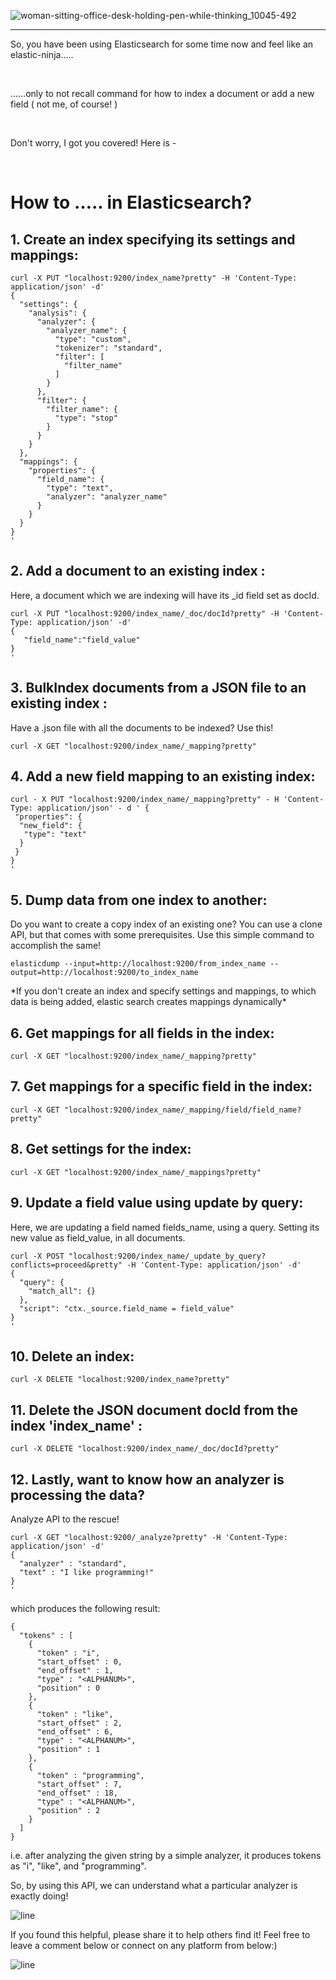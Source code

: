 ![woman-sitting-office-desk-holding-pen-while-thinking_10045-492](https://user-images.githubusercontent.com/30548190/104836152-cadfb600-58d1-11eb-87ad-34f0c93885c5.jpg)
<hr>

<p> So, you have been using Elasticsearch for some time now and feel like an elastic-ninja…..</p>
<br>

<p>……only to not recall command for how to index a document or add a new field ( not me, of course! )</p>
<br>

<p>Don't worry, I got you covered! Here is -</p>
<br>

# How to ….. in Elasticsearch?
  
## 1. Create an index specifying its settings and mappings:

```        
curl -X PUT "localhost:9200/index_name?pretty" -H 'Content-Type: application/json' -d'
{
  "settings": {
    "analysis": {
      "analyzer": {
        "analyzer_name": {
          "type": "custom",
          "tokenizer": "standard",
          "filter": [
            "filter_name"
          ]
        }
      },
      "filter": {
        "filter_name": {
          "type": "stop"
        }
      }
    }
  },
  "mappings": {
    "properties": {
      "field_name": {
        "type": "text",
        "analyzer": "analyzer_name"
      }
    }
  }
}
'
```
        
## 2. Add a document to an existing index :

Here, a document which we are indexing will have its _id field set as docId.

```
curl -X PUT "localhost:9200/index_name/_doc/docId?pretty" -H 'Content-Type: application/json' -d'
{
   "field_name":"field_value"
}
'
```
## 3. BulkIndex documents from a JSON file to an existing index :

Have a .json file with all the documents to be indexed? Use this!

```
curl -X GET "localhost:9200/index_name/_mapping?pretty"
```

## 4. Add a new field mapping to an existing index:

```
curl - X PUT "localhost:9200/index_name/_mapping?pretty" - H 'Content-Type: application/json' - d ' {
 "properties": {
  "new_field": {
   "type": "text"
  }
 }
}
'
```

## 5. Dump data from one index to another:

<p> Do you want to create a copy index of an existing one? You can use a clone API, but that comes with some prerequisites. Use this simple command to accomplish the same!</p>

```
elasticdump --input=http://localhost:9200/from_index_name --output=http://localhost:9200/to_index_name
```

<p>*If you don't create an index and specify settings and mappings, to which data is being added, elastic search creates mappings dynamically*</p>

## 6. Get mappings for all fields in the index:


```
curl -X GET "localhost:9200/index_name/_mapping?pretty"
```


## 7. Get mappings for a specific field in the index:


    curl -X GET "localhost:9200/index_name/_mapping/field/field_name?pretty"


## 8. Get settings for the index:

```
curl -X GET "localhost:9200/index_name/_mappings?pretty"
```

## 9. Update a field value using update by query:

Here, we are updating a field named fields_name, using a query. Setting its new value as field_value, in all documents.

```
curl -X POST "localhost:9200/index_name/_update_by_query?conflicts=proceed&pretty" -H 'Content-Type: application/json' -d'
{
  "query": {
    "match_all": {}
  },
  "script": "ctx._source.field_name = field_value"
}
'
```

## 10. Delete an index:

```
curl -X DELETE "localhost:9200/index_name?pretty"
```

## 11. Delete the JSON document docId from the index 'index_name' :

```
curl -X DELETE "localhost:9200/index_name/_doc/docId?pretty"
```

## 12. Lastly, want to know how an analyzer is processing the data? 
 <p> Analyze API to the rescue!</p>
 
```
curl -X GET "localhost:9200/_analyze?pretty" -H 'Content-Type: application/json' -d'
{
  "analyzer" : "standard",
  "text" : "I like programming!"
}
'
```

<p>which produces the following result:</p>
  

    { 
      "tokens" : [ 
        { 
          "token" : "i", 
          "start_offset" : 0, 
          "end_offset" : 1, 
          "type" : "<ALPHANUM>", 
          "position" : 0 
        }, 
        { 
          "token" : "like", 
          "start_offset" : 2, 
          "end_offset" : 6, 
          "type" : "<ALPHANUM>", 
          "position" : 1 
        }, 
        { 
          "token" : "programming", 
          "start_offset" : 7, 
          "end_offset" : 18, 
          "type" : "<ALPHANUM>", 
          "position" : 2 
        } 
      ] 
    }


<p> i.e. after analyzing the given string by a simple analyzer, it produces tokens as "i", "like", and "programming". </p>

<p>So, by using this API, we can understand what a particular analyzer is exactly doing!</p>


![line](https://user-images.githubusercontent.com/30548190/104837538-45610380-58db-11eb-91b2-f5149c43f8d6.png)

<p>If you found this helpful, please share it to help others find it! Feel free to leave a comment below or connect on any platform from below:)<p>
  
![line](https://user-images.githubusercontent.com/30548190/104837538-45610380-58db-11eb-91b2-f5149c43f8d6.png)

